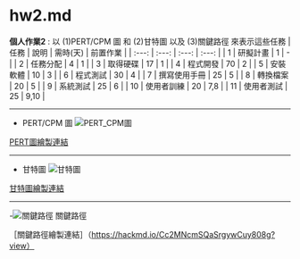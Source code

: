 # hw2.md

**個人作業2** : 
以 (1)PERT/CPM 圖 和 (2)甘特圖 以及 (3)關鍵路徑 來表示這些任務
| 任務  |   說明   | 需時(天) | 前置作業 |
| :---: |  :---:  |   :---:  |  :---:  |
|   1   | 研擬計畫 |     1    |    -    |
|   2   | 任務分配 |     4    |    1    |
|   3   | 取得硬碟 |    17    |    1    |
|   4   | 程式開發 |    70    |    2    |
|   5   | 安裝軟體 |    10    |    3    |
|   6   | 程式測試 |    30    |    4    |
|   7   | 撰寫使用手冊 | 25   |    5    |
|   8   | 轉換檔案 |    20    |    5    |
|   9   | 系統測試 |    25    |    6    |
|   10  | 使用者訓練 |  20    |   7,8   |
|   11  | 使用者測試 |  25    |   9,10  |

---
- PERT/CPM 圖
![PERT_CPM圖](https://user-images.githubusercontent.com/113968421/194997198-0c81ed04-c3ff-4739-8f43-f72353c9a749.png)

[PERT圖繪製連結](https://hackmd.io/RerfeXp-T1mSn8tmL8h7RA?view)

---
- 甘特圖
![甘特圖](https://user-images.githubusercontent.com/113968421/195001136-532f555c-b64c-406e-b632-9bf15bc3802b.png)

[甘特圖繪製連結](https://hackmd.io/DdQUMf23RKSrkpaLKH_huQ?view)

---
-![關鍵路徑](https://user-images.githubusercontent.com/113968421/195004283-d75c7edb-ff55-47b4-8519-8c6d323091a8.png)
 關鍵路徑

［關鍵路徑繪製連結］（https://hackmd.io/Cc2MNcmSQaSrgywCuy808g?view）

